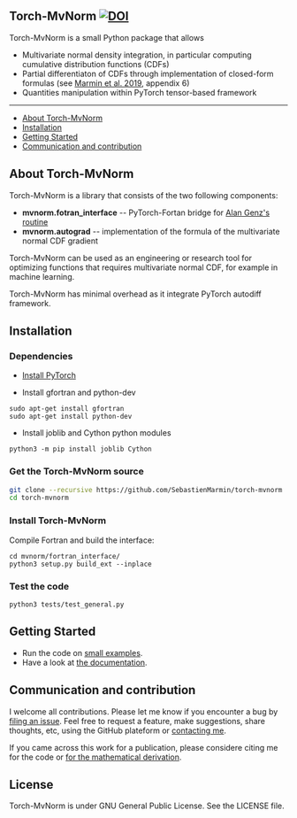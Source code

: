 Torch-MvNorm [![DOI](https://zenodo.org/badge/203765393.svg)](https://zenodo.org/badge/latestdoi/203765393)
--------------------------------------------------------------------------------

Torch-MvNorm is a small Python package that allows

- Multivariate normal density integration, in particular computing cumulative distribution functions (CDFs)
- Partial differentiaton of CDFs through implementation of closed-form formulas (see [Marmin et al. 2019](https://hal.archives-ouvertes.fr/hal-01133220v4/document), appendix 6)
- Quantities manipulation within PyTorch tensor-based framework

---

- [About Torch-MvNorm](#about-torch-mvnorm)
- [Installation](#installation)
- [Getting Started](#getting-started)
- [Communication and contribution](#communication-and-contribution)



## About Torch-MvNorm

Torch-MvNorm is a library that consists of the two following components:

- **mvnorm.fotran_interface** -- PyTorch-Fortan bridge for [Alan Genz's routine](http://www.math.wsu.edu/faculty/genz/software/fort77/mvndstpack.f)
- **mvnorm.autograd** -- implementation of the formula of the multivariate normal CDF gradient

Torch-MvNorm can be used as an engineering or research tool for optimizing functions that requires multivariate normal CDF, for example in machine learning.

Torch-MvNorm has minimal overhead as it integrate PyTorch autodiff framework.


## Installation


### Dependencies

- [Install PyTorch](https://pytorch.org/get-started/locally/)

- Install gfortran and python-dev
```
sudo apt-get install gfortran
sudo apt-get install python-dev
```

- Install joblib and Cython python modules
```
python3 -m pip install joblib Cython
```

### Get the Torch-MvNorm source
```bash
git clone --recursive https://github.com/SebastienMarmin/torch-mvnorm
cd torch-mvnorm
```


### Install Torch-MvNorm

Compile Fortran and build the interface:
```
cd mvnorm/fortran_interface/
python3 setup.py build_ext --inplace
```

### Test the code
```
python3 tests/test_general.py
```


## Getting Started

- Run the code on [small examples](https://github.com/SebastienMarmin/torch-mvnorm/blob/master/tests).
- Have a look at [the documentation](https://sebastienmarmin.github.io/torch-mvnorm/).

## Communication and contribution

I welcome all contributions. Please let me know if you encounter a bug by [filing an issue](https://github.com/SebastienMarmin/torch-mvnorm/issues).
Feel free to request a feature, make suggestions, share thoughts, etc, using the GitHub plateform or [contacting me](mailto:marmin-public@mailbox.org).

If you came across this work for a publication, please considere citing me for the code or [for the mathematical derivation](https://github.com/SebastienMarmin/torch-mvnorm/blob/master/bib.bib).

## License

Torch-MvNorm is under GNU General Public License. See the LICENSE file.
